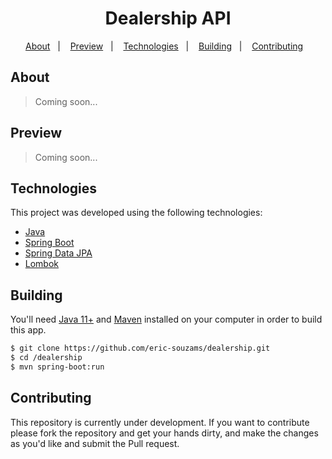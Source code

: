 <h1 align="center">Dealership API</h1>

<p align="center">
  <a href="#about">About</a>&nbsp;&nbsp;&nbsp;|&nbsp;&nbsp;&nbsp;
  <a href="#preview">Preview</a>&nbsp;&nbsp;&nbsp;|&nbsp;&nbsp;&nbsp;
  <a href="#technologies">Technologies</a>&nbsp;&nbsp;&nbsp;|&nbsp;&nbsp;&nbsp;
  <a href="#building">Building</a>&nbsp;&nbsp;&nbsp;|&nbsp;&nbsp;&nbsp;
  <a href="#contributing">Contributing</a>&nbsp;&nbsp;&nbsp;
</p>

## About
> Coming soon...

## Preview
> Coming soon...

## Technologies
This project was developed using the following technologies:
- [Java](https://www.oracle.com/br/java/technologies/javase-jdk11-downloads.html)
- [Spring Boot](https://spring.io/projects/spring-boot)
- [Spring Data JPA](https://spring.io/projects/spring-data)
- [Lombok](https://projectlombok.org/)


## Building
You'll need [Java 11+](https://www.oracle.com/br/java/technologies/javase-jdk11-downloads.html) and [Maven](https://maven.apache.org/download.cgi) installed on your computer in order to build this app.

```bash
$ git clone https://github.com/eric-souzams/dealership.git
$ cd /dealership
$ mvn spring-boot:run
```

## Contributing
This repository is currently under development. If you want to contribute please fork the repository and get your hands dirty, and make the changes as you'd like and submit the Pull request.